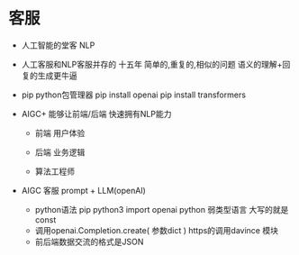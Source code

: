 # 客服
- 人工智能的堂客
  NLP
- 人工客服和NLP客服并存的 十五年
    简单的,重复的,相似的问题
    语义的理解+回复的生成更牛逼
- pip
    python包管理器
    pip install openai
    pip install transformers

- AIGC+
  能够让前端/后端 快速拥有NLP能力
  - 前端 用户体验
  - 后端 业务逻辑

  - 算法工程师 

- AIGC 客服
  prompt + LLM(openAI)
  - python语法
   pip python3
   import openai
   python 弱类型语言 大写的就是const
   - 调用openai.Completion.create(
    参数dict
   ) https的调用davince 模块
   - 前后端数据交流的格式是JSON